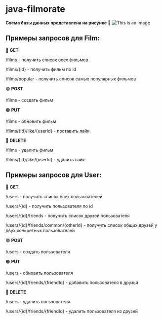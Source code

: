 # java-filmorate

**Схема базы данных представлена на рисунке** :sauropod:
![This is an image](https://user-images.githubusercontent.com/32979737/204552408-f148eb70-f1c9-4675-999f-c70636035325.png)

## Примеры запросов для Film:

:large_blue_circle: **GET** 

/films - получить список всех фильмов

/films/{id} - получить фильм по id

 /films/popular - получить список самых популярных фильмов 

:green_circle: **POST** 

/films - создать фильм

:orange_circle: **PUT** 

/films - обновить фильм

/films/{id}/like/{userId} - поставить лайк

:red_circle: **DELETE** 

/films - удалить фильм

/films/{id}/like/{userId} - удалить лайк 

## Примеры запросов для User:
:large_blue_circle: **GET**

/users - получить список всех пользователей

/users/{id} - получить пользователя по id

/users/{id}/friends - получить список друзей пользователя

/users/{id}/friends/common/{otherId} - получить список общих друзей у двух конкретных пользователей

:green_circle: **POST** 

/users - создать пользователя

:orange_circle: **PUT** 

/users - обновить пользователя

/users/{id}/friends/{friendId} - добавить пользователя в друзья

:red_circle: **DELETE** 

/users - удалить пользователя

/users/{id}/friends/{friendId} - удалить пользователя из друзей
